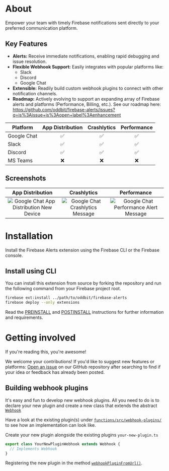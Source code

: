 # About
Empower your team with timely Firebase notifications sent directly to your preferred communication platform.

## Key Features

* **Alerts:** Receive immediate notifications, enabling rapid debugging and issue resolution.
* **Flexible Webhook Support:** Easily integrates with popular platforms like:
    * Slack 
    * Discord
    * Google Chat 
* **Extensible:** Readily build custom webhook plugins to connect with other notification channels. 
* **Roadmap:**  Actively evolving to support an expanding array of  Firebase alerts and platforms (Performance, Billing, etc.). See our roadmap here: https://github.com/oddbit/firebase-alerts/issues?q=is%3Aissue+is%3Aopen+label%3Aenhancement



| Platform    | App Distribution | Crashlytics | Performance |
| ----------- | :--------------: | :---------: | :---------: |
| Google Chat | ✅  | ✅ | ✅ | 
| Slack       | ✅  | ✅ | ✅ | 
| Discord     | ✅  | ✅ | ✅ | 
| MS Teams    | ❌  | ❌ | ❌ | 

## Screenshots


| App Distribution | Crashlytics | Performance |
| :--------------: | :---------: | :---------: |
| ![Google Chat App Distribution New Device](https://github.com/oddbit/firebase-alerts/raw/main/doc/images/message-google-chat-app-dist-new.png) | ![Google Chat Crashlytics Message](https://github.com/oddbit/firebase-alerts/raw/main/doc/images/message-google-chat-crashlytics.png) | ![Google Chat Performance Alert Message](https://github.com/oddbit/firebase-alerts/raw/main/doc/images/message-google-chat-performance.png) |


# Installation

Install the Firebase Alerts extension using the Firebase CLI or the Firebase console. 

## Install using CLI
You can install this extension from source by forking the repository and run the 
following command from your Firebase project root.

```bash
firebase ext:install ../path/to/oddbit/firebase-alerts
firebase deploy --only extensions
```

Read the [PREINSTALL](./PREINSTALL.md) and [POSTINSTALL](./POSTINSTALL.md) instructions 
for further information and requirements.


# Getting involved
If you're reading this, you're awesome! 

We welcome your contributions! If you'd like to suggest new features or platforms: 
[Open an issue](https://github.com/oddbit/firebase-alerts/issues/new) on our GitHub repository 
after searching to find if your idea or feedback has already been posted.

## Building webhook plugins
It's easy and fun to develop new webhook plugins. All you need to do is to 
declare your new plugin and create a new class that extends the abstract 
[`Webhook`](./functions/src/models/webhook.ts)

Have a look at the existing plugin(s) under [`functions/src/webhook-plugins/`](https://github.com/oddbit/firebase-alerts/tree/main/functions/src/webhook-plugins)
to see how an implementation can look like. 

Create your new plugin alongside the existing plugins `your-new-plugin.ts`

```typescript
export class YourNewPluginWebhook extends Webhook {
  // Implements Webhook
}
```

Registering the new plugin in the method [`webhookPluginFromUrl()`](https://github.com/oddbit/firebase-alerts/blob/main/functions/src/alerts/crashlytics.ts). 

